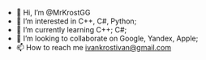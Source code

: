 - 👋 Hi, I’m @MrKrostGG
- 👀 I’m interested in С++, C#, Python;
- 🌱 I’m currently learning С++; C#;
- 💞️ I’m looking to collaborate on Google, Yandex, Apple;
- 📫 How to reach me ivankrostivan@gmail.com

<!---
MrKrostGG/MrKrostGG is a ✨ special ✨ repository because its `README.md` (this file) appears on your GitHub profile.
You can click the Preview link to take a look at your changes.
--->
